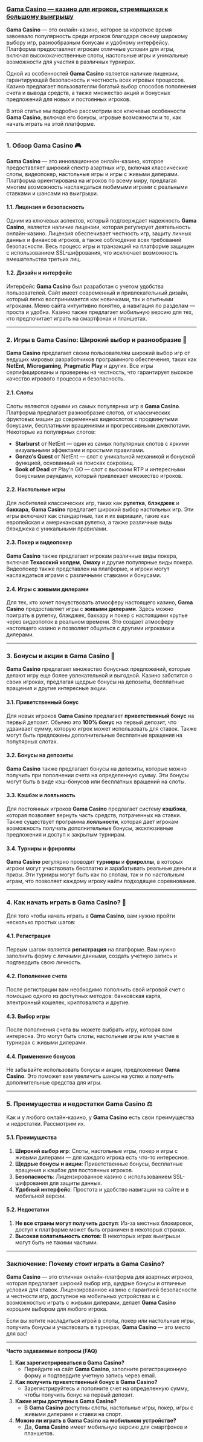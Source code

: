 ### [**Gama Casino** — казино для игроков, стремящихся к большому выигрышу](https://brandplay.link/RD52jZbL)

**Gama Casino** — это онлайн-казино, которое за короткое время завоевало популярность среди игроков благодаря своему широкому выбору игр, разнообразным бонусам и удобному интерфейсу. Платформа предоставляет игрокам отличные условия для игры, включая высококачественные слоты, настольные игры и уникальные возможности для участия в различных турнирах.

Одной из особенностей **Gama Casino** является наличие лицензии, гарантирующей безопасность и честность всех игровых процессов. Казино предлагает пользователям богатый выбор способов пополнения счета и вывода средств, а также множество акций и бонусных предложений для новых и постоянных игроков.

В этой статье мы подробно рассмотрим все ключевые особенности **Gama Casino**, включая его бонусы, игровые возможности и то, как начать играть на этой платформе.

***

### 1. Обзор **Gama Casino** 🎮

**Gama Casino** — это инновационное онлайн-казино, которое предоставляет широкий спектр азартных игр, включая классические слоты, видеопокер, настольные игры и игры с живыми дилерами. Платформа ориентирована на игроков по всему миру, предлагая многим возможность наслаждаться любимыми играми с реальными ставками и шансами на выигрыши.

#### 1.1. Лицензия и безопасность

Одним из ключевых аспектов, который подтверждает надежность **Gama Casino**, является наличие лицензии, которая регулирует деятельность онлайн-казино. Лицензия обеспечивает честность игр, защиту личных данных и финансов игроков, а также соблюдение всех требований безопасности. Весь процесс игры и транзакций на платформе защищен с использованием SSL-шифрования, что исключает возможность вмешательства третьих лиц.

#### 1.2. Дизайн и интерфейс

Интерфейс **Gama Casino** был разработан с учетом удобства пользователей. Сайт имеет современный и привлекательный дизайн, который легко воспринимается как новичками, так и опытными игроками. Меню сайта интуитивно понятно, а навигация по разделам — проста и удобна. Казино также предлагает мобильную версию для тех, кто предпочитает играть на смартфонах и планшетах.

***

### 2. Игры в **Gama Casino**: Широкий выбор и разнообразие 🎰

**Gama Casino** предлагает своим пользователям широкий выбор игр от ведущих мировых разработчиков программного обеспечения, таких как **NetEnt**, **Microgaming**, **Pragmatic Play** и других. Все игры сертифицированы и проверены на честность, что гарантирует высокое качество игрового процесса и безопасность.

#### 2.1. Слоты

Слоты являются одними из самых популярных игр в **Gama Casino**. Платформа предлагает разнообразие слотов, от классических фруктовых машин до современных видеослотов с продвинутыми бонусами, бесплатными вращениями и прогрессивными джекпотами. Некоторые из популярных слотов:

* **Starburst** от NetEnt — один из самых популярных слотов с яркими визуальными эффектами и простыми правилами.
* **Gonzo’s Quest** от NetEnt — слот с уникальной механикой и бонусной функцией, основанный на поисках сокровищ.
* **Book of Dead** от Play'n GO — слот с высоким RTP и интересными бонусными раундами, который привлекает множество игроков.

#### 2.2. Настольные игры

Для любителей классических игр, таких как **рулетка**, **блэкджек** и **баккара**, **Gama Casino** предлагает широкий выбор настольных игр. Эти игры включают как стандартные, так и их вариации, такие как европейская и американская рулетка, а также различные виды блэкджека с уникальными правилами.

#### 2.3. Покер и видеопокер

**Gama Casino** также предлагает игрокам различные виды покера, включая **Техасский холдем**, **Омаху** и другие популярные виды покера. Видеопокер также представлен на платформе, и игроки могут наслаждаться играми с различными ставками и бонусами.

#### 2.4. Игры с живыми дилерами

Для тех, кто хочет почувствовать атмосферу настоящего казино, **Gama Casino** предоставляет игры с **живыми дилерами**. Здесь можно поиграть в рулетку, блэкджек, баккару и покер с настоящими крупье через видеопоток в реальном времени. Это создает атмосферу настоящего казино и позволяет общаться с другими игроками и дилерами.

***

### 3. Бонусы и акции в **Gama Casino** 🎁

**Gama Casino** предлагает множество бонусных предложений, которые делают игру еще более увлекательной и выгодной. Казино заботится о своих игроках, предлагая щедрые бонусы на депозиты, бесплатные вращения и другие интересные акции.

#### 3.1. Приветственный бонус

Для новых игроков **Gama Casino** предлагает **приветственный бонус** на первый депозит. Обычно это **100% бонус** на первый депозит, что удваивает сумму, которую игрок может использовать для ставок. Также могут быть предложены дополнительные бесплатные вращения на популярных слотах.

#### 3.2. Бонусы на депозиты

**Gama Casino** также предлагает бонусы на депозиты, которые можно получить при пополнении счета на определенную сумму. Эти бонусы могут быть в виде кэш-бонусов или бесплатных вращений на слоты.

#### 3.3. Кэшбэк и лояльность

Для постоянных игроков **Gama Casino** предлагает систему **кэшбэка**, которая позволяет вернуть часть средств, потраченных на ставки. Также существует программа **лояльности**, которая дает игрокам возможность получать дополнительные бонусы, эксклюзивные предложения и доступ к закрытым турнирам.

#### 3.4. Турниры и фрироллы

**Gama Casino** регулярно проводит **турниры** и **фрироллы**, в которых игроки могут участвовать бесплатно и зарабатывать реальные деньги и призы. Эти турниры могут быть как по слотам, так и по настольным играм, что позволяет каждому игроку найти подходящее соревнование.

***

### 4. Как начать играть в **Gama Casino**? 🔑

Для того чтобы начать играть в **Gama Casino**, вам нужно пройти несколько простых шагов:

#### 4.1. Регистрация

Первым шагом является **регистрация** на платформе. Вам нужно заполнить форму с личными данными, создать учетную запись и подтвердить свою личность.

#### 4.2. Пополнение счета

После регистрации вам необходимо пополнить свой игровой счет с помощью одного из доступных методов: банковская карта, электронный кошелек, криптовалюта и другие.

#### 4.3. Выбор игры

После пополнения счета вы можете выбрать игру, которая вам интересна. Это могут быть слоты, настольные игры или участие в турнирах с живыми дилерами.

#### 4.4. Применение бонусов

Не забывайте использовать бонусы и акции, предложенные **Gama Casino**. Это поможет вам увеличить шансы на успех и получить дополнительные средства для игры.

***

### 5. Преимущества и недостатки **Gama Casino** ⚖️

Как и у любого онлайн-казино, у **Gama Casino** есть свои преимущества и недостатки. Рассмотрим их.

#### 5.1. Преимущества

1. **Широкий выбор игр**: Слоты, настольные игры, покер и игры с живыми дилерами — для каждого игрока есть что-то интересное.
2. **Щедрые бонусы и акции**: Приветственные бонусы, бесплатные вращения и кэшбэк для постоянных игроков.
3. **Безопасность**: Лицензированное казино с использованием SSL-шифрования для защиты данных.
4. **Удобный интерфейс**: Простота и удобство навигации на сайте и в мобильной версии.

#### 5.2. Недостатки

1. **Не все страны могут получить доступ**: Из-за местных блокировок, доступ к платформе может быть ограничен в некоторых странах.
2. **Высокая волатильность слотов**: В некоторых играх выигрыши могут быть не такими частыми.

***

### Заключение: Почему стоит играть в **Gama Casino**?

**Gama Casino** — это отличная онлайн-платформа для азартных игроков, которая предлагает широкий выбор игр, щедрые бонусы и отличные условия для ставок. Лицензированное казино с гарантией безопасности и честности игр, доступное на мобильных устройствах и с возможностью играть с живыми дилерами, делает **Gama Casino** хорошим выбором для любого игрока.

Если вы хотите насладиться игрой в слоты, покер или настольные игры, получить бонусы и участвовать в турнирах, **Gama Casino** — это место для вас!

***

**Часто задаваемые вопросы (FAQ)**

1. **Как зарегистрироваться в Gama Casino?**
   * Перейдите на сайт **Gama Casino**, заполните регистрационную форму и подтвердите учетную запись через email.
2. **Как получить приветственный бонус в Gama Casino?**
   * Зарегистрируйтесь и пополните счет на определенную сумму, чтобы получить бонус на первый депозит.
3. **Какие игры доступны в Gama Casino?**
   * В **Gama Casino** доступны слоты, настольные игры, покер, игры с живыми дилерами и ставки на спорт.
4. **Можно ли играть в Gama Casino на мобильном устройстве?**
   * Да, **Gama Casino** имеет мобильную версию для смартфонов и планшетов.
